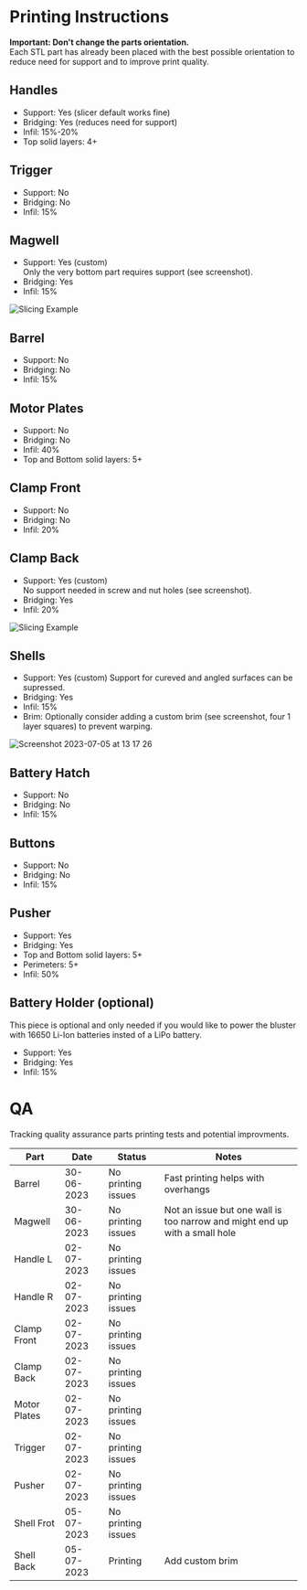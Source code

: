 # Printing Instructions

**Important: Don't change the parts orientation.**    
Each STL part has already been placed with the best possible orientation to reduce need for support and to improve print quality.

## Handles
- Support: Yes (slicer default works fine)
- Bridging: Yes (reduces need for support)
- Infil: 15%-20%
- Top solid layers: 4+


## Trigger
- Support: No
- Bridging: No
- Infil: 15%

## Magwell
- Support: Yes (custom)  
  Only the very bottom part requires support (see screenshot).
- Bridging: Yes
- Infil: 15%
 
![Slicing Example](https://user-images.githubusercontent.com/2025999/201486592-a07d69d4-a728-4cef-80a3-c37d84d0bdfb.png)

## Barrel
- Support: No
- Bridging: No
- Infil: 15%

## Motor Plates
- Support: No
- Bridging: No
- Infil: 40%
- Top and Bottom solid layers: 5+

## Clamp Front
- Support: No
- Bridging: No
- Infil: 20%

## Clamp Back
- Support: Yes (custom)  
  No support needed in screw and nut holes (see screenshot).
- Bridging: Yes
- Infil: 20%

![Slicing Example](https://user-images.githubusercontent.com/2025999/201486946-0388169e-8610-4b7f-bc4f-07be6bdfc223.png)

## Shells
- Support: Yes (custom)
  Support for cureved and angled surfaces can be supressed. 
- Bridging: Yes
- Infil: 15%
- Brim: Optionally consider adding a custom brim (see screenshot, four 1 layer squares) to prevent warping.
  
![Screenshot 2023-07-05 at 13 17 26](https://github.com/theely/Tamaro-Nerf-Blaster/assets/2025999/3a38033f-c280-4b78-80a4-900c0445813e)



## Battery Hatch
- Support: No
- Bridging: No
- Infil: 15%

## Buttons
- Support: No
- Bridging: No
- Infil: 15%

## Pusher
- Support: Yes
- Bridging: Yes
- Top and Bottom solid layers: 5+
- Perimeters: 5+
- Infil: 50%

## Battery Holder (optional)
This piece is optional and only needed if you would like to power the bluster with 16650 Li-Ion batteries insted of a LiPo battery.
- Support: Yes
- Bridging: Yes
- Infil: 15%


# QA
Tracking quality assurance parts printing tests and potential improvments.

| Part | Date | Status| Notes|
|---|---|---|---|
|Barrel|30-06-2023 |No printing issues| Fast printing helps with overhangs | 
|Magwell|30-06-2023|No printing issues| Not an issue but one wall is too narrow and might end up with a small hole | 
|Handle L|02-07-2023|No printing issues|  | 
|Handle R|02-07-2023|No printing issues|  | 
|Clamp Front|02-07-2023|No printing issues|  | 
|Clamp Back|02-07-2023|No printing issues|  | 
|Motor Plates|02-07-2023|No printing issues|  | 
|Trigger|02-07-2023|No printing issues|  | 
|Pusher|02-07-2023|No printing issues|  | 
|Shell Frot|05-07-2023|No printing issues|  | 
|Shell Back|05-07-2023|Printing| Add custom brim | 






